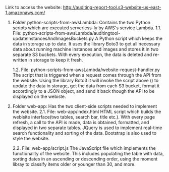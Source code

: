 Link to access the website: http://auditing-report-tool.s3-website-us-east-1.amazonaws.com/ 

1. Folder python-scripts-from-awsLambda: Contains the two Python scripts which are executed serverless-ly by AWS's service Lambda.
    1.1. File: python-scripts-from-awsLambda/auditingtool-updateInstancesAndImagesBuckets.py
    A Python script which keeps the data in storage up to date. It uses the library Boto3 to get all necessary data about running machine instances and         images
    and stores it in two separate S3 buckets. With every execution, the data is deleted and re-written in storage to keep it fresh. 
    
    1.2. File: python-scripts-from-awsLambda/website-request-handler.py
    The script that is triggered when a request comes through the API from the website. Using the library Boto3 it will invoke the script above () to 
    update the data in storage, get the data from each S3 bucket, format it accordingly to a JSON object, and send it back though the API to be displayed       on the webiste. 

2. Folder web-app: Has the two client-side scripts needed to implement the website. 
    2.1. File: web-app/index.html
    HTML script which builds the webisite interface(two tables, search bar, title etc.). With every page refresh, a call to the API
    is made, data is obtained, formatted, and displayed in two separate tables. JQuery is used to implement real-time
    search functionality and sorting of the data. Bootstrap is also used to style the website. 
    
    2.2. File: web-app/script.js
    The JavaScript file which implements the functionality of the website. This includes populating the table with data,
    sorting dates in an ascending or descending order, using the moment libray to classify items older or younger than 30, and more. 
  

